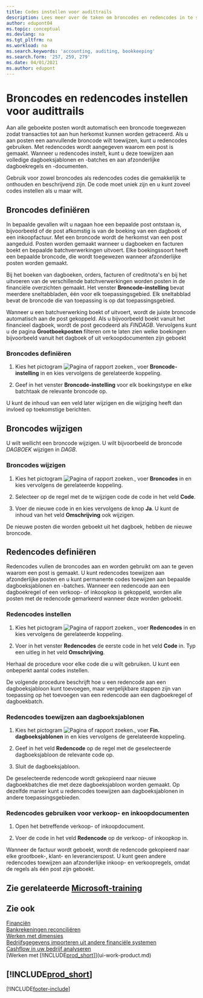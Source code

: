 ```yaml
---
title: Codes instellen voor audittrails
description: Lees meer over de taken om broncodes en redencodes in te stellen die u kunt gebruiken om audittrails bij te houden.
author: edupont04
ms.topic: conceptual
ms.devlang: na
ms.tgt_pltfrm: na
ms.workload: na
ms.search.keywords: 'accounting, auditing, bookkeeping'
ms.search.form: '257, 259, 279'
ms.date: 04/01/2021
ms.author: edupont
---
```

# Broncodes en redencodes instellen voor audittrails

Aan alle geboekte posten wordt automatisch een broncode toegewezen zodat transacties tot aan hun herkomst kunnen worden getraceerd. Als u aan posten een aanvullende broncode wilt toewijzen, kunt u redencodes gebruiken. Met redencodes wordt aangegeven waarom een post is gemaakt. Wanneer u redencodes instelt, kunt u deze toewijzen aan volledige dagboeksjablonen en -batches en aan afzonderlijke dagboekregels en -documenten.  

Gebruik voor zowel broncodes als redencodes codes die gemakkelijk te onthouden en beschrijvend zijn. De code moet uniek zijn en u kunt zoveel codes instellen als u maar wilt.

## Broncodes definiëren

In bepaalde gevallen wilt u nagaan hoe een bepaalde post ontstaan is, bijvoorbeeld of de post afkomstig is van de boeking van een dagboek of een inkoopfactuur. Met een broncode wordt de herkomst van een post aangeduid. Posten worden gemaakt wanneer u dagboeken en facturen boekt en bepaalde batchverwerkingen uitvoert. Elke boekingssoort heeft een bepaalde broncode, die wordt toegewezen wanneer afzonderlijke posten worden gemaakt.  

Bij het boeken van dagboeken, orders, facturen of creditnota's en bij het uitvoeren van de verschillende batchverwerkingen worden posten in de financiële overzichten gemaakt. Het venster **Broncode-instelling** bevat meerdere sneltabbladen, één voor elk toepassingsgebied. Elk sneltabblad bevat de broncode die van toepassing is op dat toepassingsgebied.

Wanneer u een batchverwerking boekt of uitvoert, wordt de juiste broncode automatisch aan de post gekoppeld. Als u bijvoorbeeld boekt vanuit het financieel dagboek, wordt de post gecodeerd als *FINDAGB*. Vervolgens kunt u de pagina **Grootboekposten** filteren om te laten zien welke boekingen bijvoorbeeld vanuit het dagboek of uit verkoopdocumenten zijn geboekt

### Broncodes definiëren

1. Kies het pictogram ![Pagina of rapport zoeken.](media/ui-search/search_small.png "Pictogram Pagina of rapport zoeken"), voer **Broncode-instelling** in en kies vervolgens de gerelateerde koppeling.  

2. Geef in het venster **Broncode-instelling** voor elk boekingstype en elke batchtaak de relevante broncode op.  

U kunt de inhoud van een veld later wijzigen en die wijziging heeft dan invloed op toekomstige berichten.

## Broncodes wijzigen

U wilt wellicht een broncode wijzigen. U wilt bijvoorbeeld de broncode *DAGBOEK* wijzigen in *DAGB*.

### Broncodes wijzigen

1. Kies het pictogram ![Pagina of rapport zoeken.](media/ui-search/search_small.png "Pictogram Pagina of rapport zoeken"), voer **Broncodes** in en kies vervolgens de gerelateerde koppeling.

2. Selecteer op de regel met de te wijzigen code de code in het veld **Code**.

3. Voer de nieuwe code in en kies vervolgens de knop **Ja**. U kunt de inhoud van het veld **Omschrijving** ook wijzigen.

De nieuwe posten die worden geboekt uit het dagboek, hebben de nieuwe broncode.

## Redencodes definiëren

Redencodes vullen de broncodes aan en worden gebruikt om aan te geven waarom een post is gemaakt. U kunt redencodes toewijzen aan afzonderlijke posten en u kunt permanente codes toewijzen aan bepaalde dagboeksjablonen en -batches. Wanneer een redencode aan een dagboekregel of een verkoop- of inkoopkop is gekoppeld, worden alle posten met de redencode gemarkeerd wanneer deze worden geboekt.  

### Redencodes instellen

1. Kies het pictogram ![Pagina of rapport zoeken.](media/ui-search/search_small.png "Pictogram Pagina of rapport zoeken"),  voer **Redencodes** in en kies vervolgens de gerelateerde koppeling.

2. Voer in het venster **Redencodes** de eerste code in het veld **Code** in. Typ een uitleg in het veld **Omschrijving**.

Herhaal de procedure voor elke code die u wilt gebruiken. U kunt een onbeperkt aantal codes instellen.

De volgende procedure beschrijft hoe u een redencode aan een dagboeksjabloon kunt toevoegen, maar vergelijkbare stappen zijn van toepassing op het toevoegen van een redencode aan een dagboekregel of dagboekbatch.  

### Redencodes toewijzen aan dagboeksjablonen

1. Kies het pictogram ![Pagina of rapport zoeken.](media/ui-search/search_small.png "Pictogram Pagina of rapport zoeken"),  voer **Fin. dagboeksjablonen** in en kies vervolgens de gerelateerde koppeling.

2. Geef in het veld **Redencode** op de regel met de geselecteerde dagboeksjabloon de relevante code op.

3. Sluit de dagboeksjabloon.

De geselecteerde redencode wordt gekopieerd naar nieuwe dagboekbatches die met deze dagboeksjabloon worden gemaakt. Op dezelfde manier kunt u redencodes toewijzen aan dagboeksjablonen in andere toepassingsgebieden.

### Redencodes gebruiken voor verkoop- en inkoopdocumenten

1. Open het betreffende verkoop- of inkoopdocument.

2. Voer de code in het veld **Redencode** op de verkoop- of inkoopkop in.

Wanneer de factuur wordt geboekt, wordt de redencode gekopieerd naar elke grootboek-, klant- en leverancierspost. U kunt geen andere redencodes toewijzen aan afzonderlijke inkoop- en verkoopregels, omdat de regels als één post zijn geboekt.

## Zie gerelateerde [Microsoft-training](/training/paths/set-up-financial-management-dynamics-365-business-central/)

## Zie ook

[Financiën](finance.md)  
[Bankrekeningen reconciliëren](bank-manage-bank-accounts.md)  
[Werken met dimensies](finance-dimensions.md)  
[Bedrijfsgegevens importeren uit andere financiële systemen](across-import-data-configuration-packages.md)  
[Cashflow in uw bedrijf analyseren](finance-analyze-cash-flow.md)  
[Werken met [!INCLUDE[prod_short](includes/prod_short.md)]](ui-work-product.md)  

## [!INCLUDE[prod_short](includes/free_trial_md.md)]  


[!INCLUDE[footer-include](includes/footer-banner.md)]
